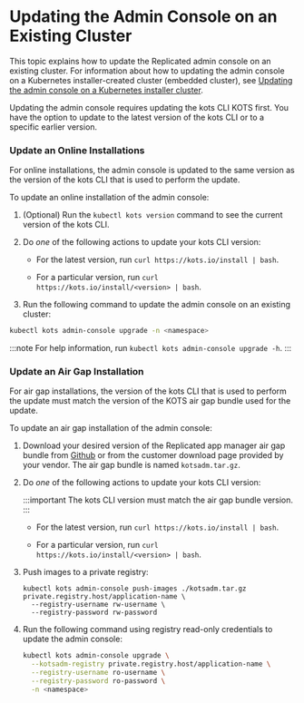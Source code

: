 # Updating the Admin Console on an Existing Cluster

This topic explains how to update the Replicated admin console on an existing cluster.
For information about how to updating the admin console on a Kubernetes installer-created cluster (embedded cluster), see [Updating the admin console on a Kubernetes installer cluster](updating-embedded-cluster).

Updating the admin console requires updating the kots CLI KOTS first. You have the option to update to the latest version of the kots CLI or to a specific earlier version.

### Update an Online Installations

For online installations, the admin console is updated to the same version as the version of the kots CLI that is used to perform the update.

To update an online installation of the admin console:

1. (Optional) Run the `kubectl kots version` command to see the current version of the kots CLI.

1. Do _one_ of the following actions to update your kots CLI version:

    - For the latest version, run `curl https://kots.io/install | bash`.

    - For a particular version, run `curl https://kots.io/install/<version> | bash`.

1. Run the following command to update the admin console on an existing cluster:

  ```bash
  kubectl kots admin-console upgrade -n <namespace>
  ```

  :::note
  For help information, run `kubectl kots admin-console upgrade -h`.
  :::

### Update an Air Gap Installation

For air gap installations, the version of the kots CLI that is used to perform the update must match the version of the KOTS air gap bundle used for the update.

To update an air gap installation of the admin console:

1. Download your desired version of the Replicated app manager air gap bundle from [Github](https://github.com/replicatedhq/kots/releases) or from the customer download page provided by your vendor. The air gap bundle is named `kotsadm.tar.gz`.

1. Do _one_ of the following actions to update your kots CLI version:

    :::important
    The kots CLI version must match the air gap bundle version.
    :::

    - For the latest version, run `curl https://kots.io/install | bash`.

    - For a particular version, run `curl https://kots.io/install/<version> | bash`.

1. Push images to a private registry:

    ```shell
    kubectl kots admin-console push-images ./kotsadm.tar.gz private.registry.host/application-name \
      --registry-username rw-username \
      --registry-password rw-password
    ```

1. Run the following command using registry read-only credentials to update the admin console:

    ```bash
    kubectl kots admin-console upgrade \
      --kotsadm-registry private.registry.host/application-name \
      --registry-username ro-username \
      --registry-password ro-password \
      -n <namespace>
    ```
